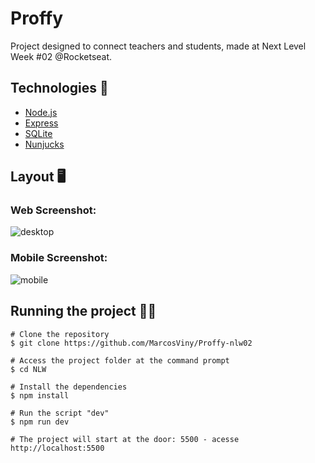# Proffy 

Project designed to connect teachers and students, made at Next Level Week #02 @Rocketseat.

## Technologies  🚀
- [Node.js](https://nodejs.org/en/)
- [Express](https://expressjs.com/pt-br/)
- [SQLite](https://www.sqlite.org/index.html)
- [Nunjucks](https://mozilla.github.io/nunjucks/)

## Layout :desktop_computer:	
### Web Screenshot:
![desktop](https://user-images.githubusercontent.com/58784661/90445181-a4fd7d80-e0b5-11ea-9b6a-fa68a4d2d84d.JPG)


### Mobile Screenshot:
![mobile](https://user-images.githubusercontent.com/58784661/90445224-b47cc680-e0b5-11ea-9f6d-205aeeeb3572.JPG)

## Running the project :man_technologist:	
```
# Clone the repository
$ git clone https://github.com/MarcosViny/Proffy-nlw02

# Access the project folder at the command prompt
$ cd NLW

# Install the dependencies
$ npm install

# Run the script "dev"
$ npm run dev

# The project will start at the door: 5500 - acesse http://localhost:5500 
```
